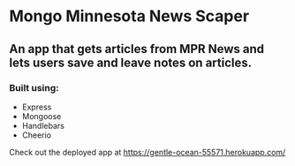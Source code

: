 # Mongo Minnesota News Scaper
## An app that gets articles from MPR News and lets users save and leave notes on articles. 
### Built using:
* Express
* Mongoose
* Handlebars
* Cheerio

Check out the deployed app at <https://gentle-ocean-55571.herokuapp.com/>
